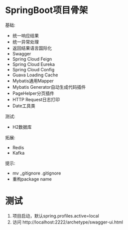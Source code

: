 # SpringBoot项目骨架

基础:
- 统一响应结果
- 统一异常处理
- 返回结果语言国际化
- Swagger
- Spring Cloud Feign
- Spring Cloud Eureka
- Spring Cloud Config
- Guava Loading Cache
- Mybatis通用Mapper
- Mybatis Generator自动生成代码插件
- PageHelper分页插件
- HTTP Request日志打印
- Date工具类

测试:
- H2数据库

拓展:
- Redis
- Kafka

提示:
- mv _gitignore .gitignore
- 重构package name

# 测试

1. 项目启动，默认spring.profiles.active=local
2. 访问 http://localhost:2222/archetype/swagger-ui.html
